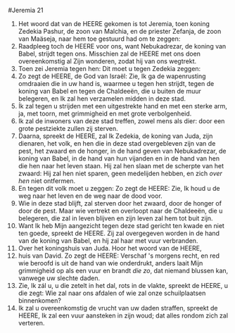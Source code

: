 #Jeremia 21
1. Het woord dat van de HEERE gekomen is tot Jeremia, toen koning Zedekia Pashur, de zoon van Malchia, en de priester Zefanja, de zoon van Maäseja, naar hem toe gestuurd had om te zeggen:
2. Raadpleeg toch de HEERE voor ons, want Nebukadrezar, de koning van Babel, strijdt tegen ons. Misschien zal de HEERE met ons doen overeenkomstig al Zijn wonderen, zodat hij van ons wegtrekt.
3. Toen zei Jeremia tegen hen: Dit moet u tegen Zedekia zeggen:
4. Zo zegt de HEERE, de God van Israël: Zie, Ik ga de wapenrusting omdraaien die in uw hand is, waarmee u tegen hen strijdt, tegen de koning van Babel en tegen de Chaldeeën, die u buiten de muur belegeren, en Ik zal hen verzamelen midden in deze stad.
5. Ík zal tegen u strijden met een uitgestrekte hand en met een sterke arm, ja, met toorn, met grimmigheid en met grote verbolgenheid.
6. Ik zal de inwoners van deze stad treffen, zowel mens als dier: door een grote pestziekte zullen zij sterven.
7. Daarna, spreekt de HEERE, zal Ik Zedekia, de koning van Juda, zijn dienaren, het volk, en hen die in deze stad overgebleven zijn van de pest, het zwaard en de honger, in de hand geven van Nebukadrezar, de koning van Babel, in de hand van hun vijanden en in de hand van hen die hen naar het leven staan. Hij zal hen slaan met de scherpte van het zwaard: Hij zal hen niet sparen, geen medelijden hebben, en zich *over hen* niet ontfermen.
8. En tegen dit volk moet u zeggen: Zo zegt de HEERE: Zie, Ik houd u de weg naar het leven en de weg naar de dood voor.
9. Wie in deze stad blijft, zal sterven door het zwaard, door de honger of door de pest. Maar wie vertrekt en overloopt naar de Chaldeeën, die u belegeren, die zal in leven blijven en zijn leven zal hem tot buit zijn.
10. Want Ik heb Mijn aangezicht tegen deze stad gericht ten kwade en niet ten goede, spreekt de HEERE. Zij zal overgegeven worden in de hand van de koning van Babel, en hij zal haar met vuur verbranden. 
11. Over het koningshuis van Juda. Hoor het woord van de HEERE, 
12. huis van David. Zo zegt de HEERE: Verschaf 's morgens recht, en red wie beroofd is uit de hand van wie onderdrukt, anders laait Mijn grimmigheid op als een vuur en brandt *die zo*, dat niemand blussen kan, vanwege uw slechte daden. 
13. Zie, Ik zál u, u die zetelt in het dal, rots in de vlakte, spreekt de HEERE, u die zegt: Wie zal naar ons afdalen of wie zal onze schuilplaatsen binnenkomen? 
14. Ik zal u overeenkomstig de vrucht van uw daden straffen, spreekt de HEERE, Ik zal een vuur aansteken in zijn woud; dat alles rondom zich zal verteren.
